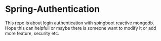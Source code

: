 # Spring-Authentication
This repo is about login authentication with spingboot reactive mongodb. Hope this can helpfull or maybe there is someone want to modify it or add more feature, security etc.
